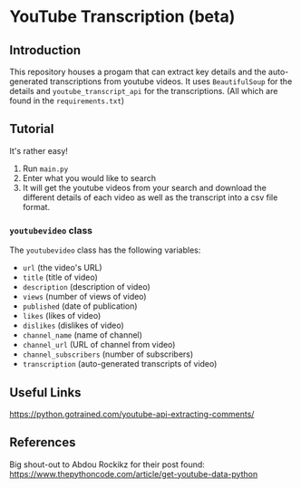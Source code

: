 # YouTube Transcription (beta)

## Introduction
This repository houses a progam that can extract key details and the auto-generated transcriptions from youtube videos. It uses `BeautifulSoup` for the details and `youtube_transcript_api` for the transcriptions. (All which are found in the `requirements.txt`)

## Tutorial
It's rather easy!

 1) Run `main.py`
 1) Enter what you would like to search
 1) It will get the youtube videos from your search and download the different details of each video as well as the transcript into a csv file format.


### `youtubevideo` class
The `youtubevideo` class has the following variables:
 * `url` (the video's URL)
 * `title` (title of video)
 * `description` (description of video)
 * `views` (number of views of video)
 * `published` (date of publication)
 * `likes` (likes of video)
 * `dislikes` (dislikes of video)
 * `channel_name` (name of channel)
 * `channel_url` (URL of channel from video)
 * `channel_subscribers` (number of subscribers)
 * `transcription` (auto-generated transcripts of video)


## Useful Links
https://python.gotrained.com/youtube-api-extracting-comments/


## References
Big shout-out to Abdou Rockikz for their post found: https://www.thepythoncode.com/article/get-youtube-data-python
